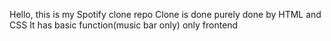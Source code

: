 Hello, this is my Spotify clone repo
Clone is done purely done by HTML and CSS
It has basic function(music bar only) only frontend
